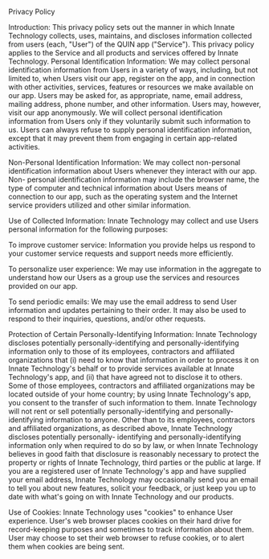 Privacy Policy

Introduction: This privacy policy sets out the manner in which Innate Technology collects, uses, maintains, and discloses information collected from users
(each, "User") of the QUIN app ("Service"). This privacy policy applies to the Service and all products and services offered by Innate Technology.
Personal Identification Information: We may collect personal identification information from Users in a variety of ways, including, but not limited to,
when Users visit our app, register on the app, and in connection with other activities, services, features or resources we make available on our app. Users
may be asked for, as appropriate, name, email address, mailing address, phone number, and other information. Users may, however, visit our app anonymously.
We will collect personal identification information from Users only if they voluntarily submit such information to us. Users can always refuse to supply personal identification information, except that it may prevent them from engaging in certain app-related activities.

Non-Personal Identification Information: We may collect non-personal identification information about Users whenever they interact with our app. Non-
personal identification information may include the browser name, the type of computer and technical information about Users means of connection to our
app, such as the operating system and the Internet service providers utilized and other similar information.

Use of Collected Information: Innate Technology may collect and use Users personal information for the following purposes:

To improve customer service: Information you provide helps us respond to your customer service requests and support needs more efficiently.

To personalize user experience: We may use information in the aggregate to understand how our Users as a group use the services and resources provided on
our app.

To send periodic emails: We may use the email address to send User information and updates pertaining to their order. It may also be used to respond to their inquiries, questions, and/or other requests.

Protection of Certain Personally-Identifying Information: Innate Technology discloses potentially personally-identifying and personally-identifying 
information only to those of its employees, contractors and affiliated organizations that (i) need to know that information in order to process it on 
Innate Technology's behalf or to provide services available at Innate Technology's app, and (ii) that have agreed not to disclose it to others. Some of 
those employees, contractors and affiliated organizations may be located outside of your home country; by using Innate Technology's app, you consent to the
transfer of such information to them. Innate Technology will not rent or sell potentially personally-identifying and personally-identifying information to 
anyone. Other than to its employees, contractors and affiliated organizations, as described above, Innate Technology discloses potentially personally-
identifying and personally-identifying information only when required to do so by law, or when Innate Technology believes in good faith that disclosure is 
reasonably necessary to protect the property or rights of Innate Technology, third parties or the public at large. If you are a registered user of Innate 
Technology's app and have supplied your email address, Innate Technology may occasionally send you an email to tell you about new features, solicit your 
feedback, or just keep you up to date with what's going on with Innate Technology and our products.

Use of Cookies: Innate Technology uses "cookies" to enhance User experience. User's web browser places cookies on their hard drive for record-keeping 
purposes and sometimes to track information about them. User may choose to set their web browser to refuse cookies, or to alert them when cookies are being sent.


